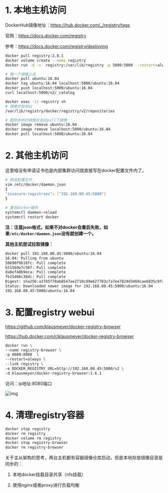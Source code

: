 # 1. 本地主机访问

DockerHub镜像地址：https://hub.docker.com/_/registry/tags

官网：https://docs.docker.com/registry

参考：https://docs.docker.com/registry/deploying

```bash
docker pull registry:2.8.1
docker volume create --name registry
docker run -d -v  registry:/var/lib/registry -p 5000:5000 --restart=always --name registry registry:2.8.1

# 推一个镜像上去
docker pull ubuntu:16.04
docker tag ubuntu:16.04 localhost:5000/ubuntu:16.04
docker push localhost:5000/ubuntu:16.04
curl localhost:5000/v2/_catalog

docker exec -it registry sh
# 镜像存放地址
/var/lib/registry/docker/registry/v2/repositories

# 删除本地的镜像在去拉pull下镜像
docker image remove ubuntu:16.04
docker image remove localhost:5000/ubuntu:16.04
docker pull localhost:5000/ubuntu:16.04
```

# 2. 其他主机访问

这里咱没有申请证书也是内部集群访问就直接写在docker配置文件内了。

```bash
# 修改配置文件
vim /etc/docker/daemon.json
{
"insecure-registries": ["192.168.80.45:5000"]
}
 
# 重启docker服务
systemctl daemon-reload
systemctl restart docker
```

**注：注意json格式，如果不对docker会重启失败，如果`/etc/docker/daemon.json`没有就创建一个。**

**其他主机尝试拉取镜像：**

```bash
docker pull 192.168.80.45:5000/ubuntu:16.04
16.04: Pulling from ubuntu
58690f9b18fc: Pull complete
b51569e7c507: Pull complete
da8ef40b9eca: Pull complete
fb15d46c38dc: Pull complete
Digest: sha256:a3785f78ab8547ae2710c89e627783cfa7ee7824d3468cae6835c9f4eae23ff7
Status: Downloaded newer image for 192.168.80.45:5000/ubuntu:16.04
192.168.80.45:5000/ubuntu:16.04
```

# 3. 配置registry webui

https://github.com/klausmeyer/docker-registry-browser

https://hub.docker.com/r/klausmeyer/docker-registry-browser

```bash
docker run \
--name registry-browser \
-p 8080:8080  \
--restart=always \
--link registry \
-e DOCKER_REGISTRY_URL=http://192.168.80.45:5000/v2 \
-d klausmeyer/docker-registry-browser:1.6.1
```

访问：ip地址:8080端口

![img](https://img2023.cnblogs.com/blog/1740081/202304/1740081-20230425145645966-236201699.png)

# 4. 清理registry容器

```bash
docker stop registry
docker rm registry
docker volume rm registry
docker stop registry-browser
docker rm registry-browser
```

 

关于主从架构的思考，两台主机都有容器镜像仓库启动，但是本地存放镜像目录是同步的：

1. 本地docker挂载目录共享（nfs挂载）

2. 使用nginx或者proxy进行负载均衡